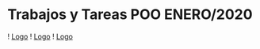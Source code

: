 # Trabajos y Tareas POO ENERO/2020
! [Logo](https://github.com/FranFig1310/FigueroaWorksOOP/blob/master/Portada%20IMG/Secretaria-de-Educacion2019.png "Logo Secretaría de Educación Pública")                      ! [Logo](https://github.com/FranFig1310/FigueroaWorksOOP/blob/master/Portada%20IMG/Logo-TecNM-2017.png "Logo Tecnológico Nacional de México")                  ! [Logo](https://github.com/FranFig1310/FigueroaWorksOOP/blob/master/Portada%20IMG/ITT%20Logo.png "Logo Instituto Tecnológico de Tijuana")



